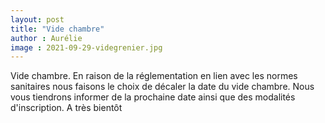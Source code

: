 ```yaml
---
layout: post
title: "Vide chambre"
author : Aurélie
image : 2021-09-29-videgrenier.jpg
---
```


Vide chambre.
En raison de la réglementation en lien avec les normes sanitaires nous faisons le choix de décaler la date du vide chambre. Nous vous tiendrons informer de la prochaine date ainsi que des modalités d'inscription.
A très bientôt